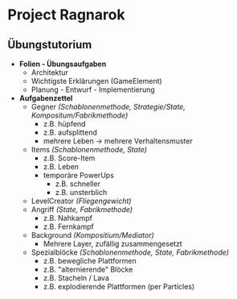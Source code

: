 # Project Ragnarok


## Übungstutorium
- **Folien - Übungsaufgaben**
  - Architektur
  - Wichtigste Erklärungen (GameElement)
  - Planung - Entwurf - Implementierung
- **Aufgabenzettel**
  - Gegner *(Schablonenmethode, Strategie/State, Kompositum/Fabrikmethode)*
    - z.B. hüpfend
    - z.B. aufsplittend
    - mehrere Leben -> mehrere Verhaltensmuster
  - Items *(Schablonenmethode, State)*
    - z.B. Score-Item
    - z.B. Leben
    - temporäre PowerUps
      - z.B. schneller
      - z.B. unsterblich
  - LevelCreator *(Fliegengewicht)*
  - Angriff *(State, Fabrikmethode)*
    - z.B. Nahkampf
    - z.B. Fernkampf
  - Background *(Kompositium/Mediator)*
    - Mehrere Layer, zufällig zusammengesetzt
  - Spezialblöcke *(Schablonenmethode, State, Fabrikmethode)*
    - z.B. bewegliche Plattformen
    - z.B. "alternierende" Blöcke
    - z.B. Stacheln / Lava
    - z.B. explodierende Plattformen (per Particles)